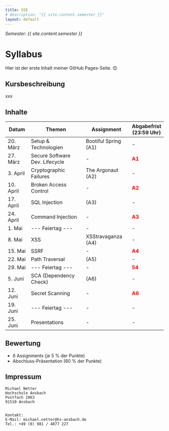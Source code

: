 ```yaml
---
title: SSE
# description: "{{ site.content.semester }}"
layout: default
---
```

*Semester: {{ site.content.semester }}*
# Syllabus
Hier ist der erste Inhalt meiner GitHub Pages-Seite. 😊

## Kursbeschreibung
xxx

## Inhalte

| **Datum** | **Themen**                     | **Assignment**       | **Abgabefrist<br>(23:59 Uhr)**         |
|-----------|--------------------------------|----------------------|----------------------------------------|
| 20. März  | Setup & Technologien           | Bootiful Spring (A1) | -                                      |
| 27. März  | Secure Software Dev. Lifecycle | -                    | <span style="color:red"> **A1**</span> |
| 3. April  | Cryptographic Failures         | The Argonaut (A2)    | -                                      |
| 10. April | Broken Access Control          | -                    | <span style="color:red"> **A2**</span> |
| 17. April | SQL Injection                  | (A3)                 | -                                      |
| 24. April | Command Injection              | -                    | <span style="color:red"> **A3**</span> |
| 1. Mai    | --- Feiertag ---               | -                    | -                                      |
| 8. Mai    | XSS                            | XSStravaganza (A4)   | -                                      |
| 15. Mai   | SSRF                           | -                    | <span style="color:red"> **A4**</span> |
| 22. Mai   | Path Traversal                 | (A5)                 | -                                      |
| 29. Mai   | --- Feiertag ---               | -                    | <span style="color:red"> **54**</span> |
| 5. Juni   | SCA (Dependency Check)         | (A6)                 | -                                      |
| 12. Juni  | Secret Scanning                | -                    | <span style="color:red"> **A6**</span> |
| 19. Juni  | --- Feiertag ---               | -                    | -                                      |
| 25. Juni  | Presentations                  | -                    | -                                      |

## Bewertung

- 6 Assignments (je 5 % der Punkte)
- Abschluss-Präsentation (60 % der Punkte)

## Impressum

```
Michael Netter
Hochschule Ansbach
Postfach 1963
91510 Ansbach


Kontakt: 
E-Mail: michael.netter@hs-ansbach.de
Tel.: +49 (0) 981 / 4877 227
```